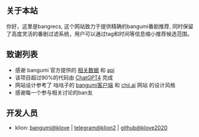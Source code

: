 ## 关于本站

你好，这里是bangrecs, 这个网站致力于提供精确的bangumi番剧推荐, 同时保留了高度灵活的番剧过滤系统，用户可以通过tag和时间等信息缩小推荐候选范围。

## 致谢列表
* 感谢 bangumi 官方提供的 [相关数据](https://github.com/bangumi/Archive) 和 [api](https://bangumi.github.io/api/)
* 该项目超过90%的代码由 [ChatGPT4](https://openai.com/) 完成
* 网站设计参考了 咕咕子的 [bangumi客户端](https://bgm.tv/group/topic/350677) 和 [chii.ai](https://chii.ai) 网站 的设计风格
* 感谢每一个参与相关讨论的ban友

## 开发人员
* klion: [bangumi@klove](https://bgm.tv/user/klove) | [telegram@klion2](https://t.me/klion2) | [github@klove2020](https://github.com/klove2020)    